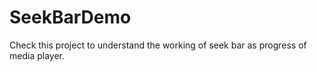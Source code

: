 # SeekBarDemo

Check this project to understand the working of seek bar as progress of media player.
